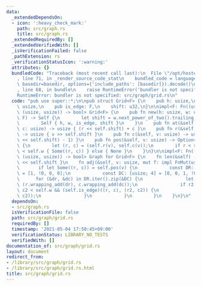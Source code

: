 ```yaml
---
data:
  _extendedDependsOn:
  - icon: ':heavy_check_mark:'
    path: src/graph.rs
    title: src/graph.rs
  _extendedRequiredBy: []
  _extendedVerifiedWith: []
  _isVerificationFailed: false
  _pathExtension: rs
  _verificationStatusIcon: ':warning:'
  attributes: {}
  bundledCode: "Traceback (most recent call last):\n  File \"/opt/hostedtoolcache/Python/3.9.5/x64/lib/python3.9/site-packages/onlinejudge_verify/documentation/build.py\"\
    , line 71, in _render_source_code_stat\n    bundled_code = language.bundle(stat.path,\
    \ basedir=basedir, options={'include_paths': [basedir]}).decode()\n  File \"/opt/hostedtoolcache/Python/3.9.5/x64/lib/python3.9/site-packages/onlinejudge_verify/languages/user_defined.py\"\
    , line 68, in bundle\n    raise RuntimeError('bundler is not specified: {}'.format(path.as_posix()))\n\
    RuntimeError: bundler is not specified: src/graph/grid.rs\n"
  code: "pub use super::*;\n\npub struct Grid<F> {\n    pub h: usize,\n    pub w:\
    \ usize,\n    pub is_edge: F,\n    shift: u32,\n}\n\nimpl<F: Fn((usize, usize),\
    \ (usize, usize)) -> bool> Grid<F> {\n    pub fn new(h: usize, w: usize, is_edge:\
    \ F) -> Self {\n        let shift = w.next_power_of_two().trailing_zeros();\n\
    \        Self { h, w, is_edge, shift }\n    }\n    pub fn at(&self, r: usize,\
    \ c: usize) -> usize { (r << self.shift) + c }\n    pub fn r(&self, v: usize)\
    \ -> usize { v >> self.shift }\n    pub fn c(&self, v: usize) -> usize { v & ((1\
    \ << self.shift) - 1) }\n    pub fn pos(&self, v: usize) -> Option<(usize, usize)>\
    \ {\n        let (r, c) = (self.r(v), self.c(v));\n        if r < self.h && c\
    \ < self.w { Some((r, c)) } else { None }\n    }\n}\n\nimpl<F: Fn((usize, usize),\
    \ (usize, usize)) -> bool> Graph for Grid<F> {\n    fn len(&self) -> usize { self.h\
    \ << self.shift }\n    fn adj(&self, v: usize, mut f: impl FnMut(usize)) {\n \
    \       if let Some((r, c)) = self.pos(v) {\n            const DR: [usize; 4]\
    \ = [1, !0, 0, 0];\n            const DC: [usize; 4] = [0, 0, 1, !0];\n      \
    \      for (&dr, &dc) in DR.iter().zip(&DC) {\n                let (r2, c2) =\
    \ (r.wrapping_add(dr), c.wrapping_add(dc));\n                if r2 < self.h &&\
    \ c2 < self.w && (self.is_edge)((r, c), (r2, c2)) {\n                    f(self.at(r2,\
    \ c2));\n                }\n            }\n        }\n    }\n}\n"
  dependsOn:
  - src/graph.rs
  isVerificationFile: false
  path: src/graph/grid.rs
  requiredBy: []
  timestamp: '2021-05-04 17:50:45+09:00'
  verificationStatus: LIBRARY_NO_TESTS
  verifiedWith: []
documentation_of: src/graph/grid.rs
layout: document
redirect_from:
- /library/src/graph/grid.rs
- /library/src/graph/grid.rs.html
title: src/graph/grid.rs
---
```

